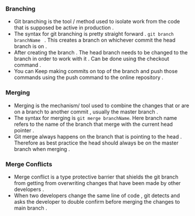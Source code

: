 

### Branching 

- Git branching is the tool / method used to isolate work from the code that is supposed be active in production . 
- The syntax for git branching is pretty straight forward . `git branch branchName ` . This creates a branch on whichever commit the head branch is on .
- After creating the branch . The head branch needs to be changed to the branch in order to work with it . Can be done using the checkout command . 
- You can Keep making commits on top of the branch and push those commands using the push command to the online repository . 


### Merging 

- Merging is the mechanism/ tool used to combine the changes that or are on a branch to another commit , usually the master branch . 
- The syntax for merging is  `git merge branchName`. Here branch name refers to the name of the branch that merge with the current head pointer . 
- Git merge always happens on the branch that is pointing to the head . Therefore as best practice the head should always be on the master branch when merging .


### Merge Conflicts 

- Merge conflict is a type protective barrier that shields the git branch from getting from overwriting changes that have been made by other developers . 
- When two developers change the same line of code , git detects and asks the developer to double confirm before merging the changes to main branch . 

